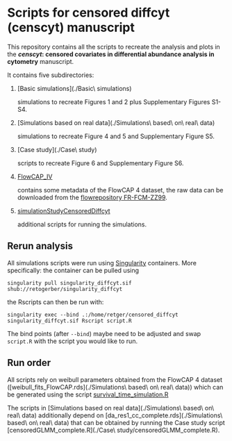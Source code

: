 # Scripts for censored diffcyt (censcyt) manuscript

This repository contains all the scripts to recreate the analysis and plots in the **_censcyt_: censored covariates in differential abundance analysis in cytometry** manuscript.


It contains five subdirectories:
1. [Basic simulations](./Basic\ simulations) 

   simulations to recreate Figures 1 and 2 plus Supplementary Figures S1-S4.

2. [Simulations based on real data](./Simulations\ based\ on\ real\ data) 

   simulations to recreate Figure 4 and 5 and Supplementary Figure S5.

3. [Case study](./Case\ study) 

   scripts to recreate Figure 6 and Supplementary Figure S6.

4. [FlowCAP\_IV](./FlowCAP_IV) 

   contains some metadata of the FlowCAP 4 dataset, the raw data can be downloaded from the [flowrepository FR-FCM-ZZ99](http://flowrepository.org/id/FR-FCM-ZZ99).

5. [simulationStudyCensoredDiffcyt](./simulationStudyCensoredDiffcyt) 

   additional scripts for running the simulations.




## Rerun analysis

All simulations scripts were run using [Singularity](https://sylabs.io) containers. More specifically: the container can be pulled using 

```
singularity pull singularity_diffcyt.sif shub://retogerber/singularity_diffcyt    
```

the Rscripts can then be run with:

```
singularity exec --bind .:/home/retger/censored_diffcyt singularity_diffcyt.sif Rscript script.R

```

The bind points (after `--bind`) maybe need to be adjusted and swap `script.R` with the script you would like to run.



## Run order
All scripts rely on weibull parameters obtained from the FlowCAP 4 dataset ([weibull\_fits\_FlowCAP.rds](./Simulations\ based\ on\ real\ data)) which can be generated using the script [survival\_time\_simulation.R](survival_time_simulation.R)

The scripts in [Simulations based on real data](./Simulations\ based\ on\ real\ data) additionally depend on [da\_res1\_cc\_complete.rds](./Simulations\ based\ on\ real\ data) that can be obtained by running the Case study script [censoredGLMM\_complete.R](./Case\ study/censoredGLMM_complete.R).





